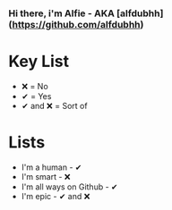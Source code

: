 ### Hi there, i'm Alfie - AKA [alfdubhh] (https://github.com/alfdubhh)

# Key List

* ❌ = No
* ✔ = Yes
* ✔ and ❌ = Sort of


# Lists

* I'm a human - ✔
* I'm smart - ❌
* I'm all ways on Github - ✔
* I'm epic - ✔ and ❌
